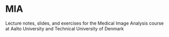 # MIA
Lecture notes, slides, and exercises for the Medical Image Analysis course at Aalto University and Technical University of Denmark
